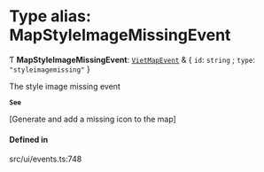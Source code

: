 # Type alias: MapStyleImageMissingEvent

Ƭ **MapStyleImageMissingEvent**: [`VietMapEvent`](VietMapEvent.md) & \{ `id`: `string` ; `type`: ``"styleimagemissing"``  }

The style image missing event

**`See`**

[Generate and add a missing icon to the map]

#### Defined in

src/ui/events.ts:748
